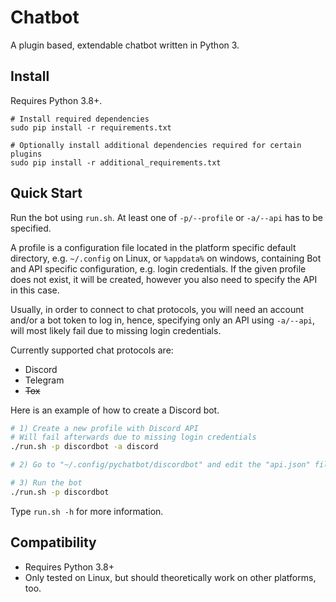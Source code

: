 # Chatbot
A plugin based, extendable chatbot written in Python 3.

## Install

Requires Python 3.8+.

```shell
# Install required dependencies
sudo pip install -r requirements.txt

# Optionally install additional dependencies required for certain plugins
sudo pip install -r additional_requirements.txt
```

## Quick Start

Run the bot using `run.sh`.
At least one of `-p/--profile` or `-a/--api` has to be specified.

A profile is a configuration file located in the platform specific default
directory, e.g. `~/.config` on Linux, or `%appdata%` on windows, containing Bot
and API specific configuration, e.g. login credentials.
If the given profile does not exist, it will be created, however you also need to specify the API in this case.

Usually, in order to connect to chat protocols, you will need an account and/or a bot token to log in,
hence, specifying only an API using `-a/--api`, will most likely fail due to missing login credentials.

Currently supported chat protocols are:

* Discord
* Telegram
* ~~Tox~~

Here is an example of how to create a Discord bot.

```sh
# 1) Create a new profile with Discord API
# Will fail afterwards due to missing login credentials
./run.sh -p discordbot -a discord

# 2) Go to "~/.config/pychatbot/discordbot" and edit the "api.json" file to add the bot token.

# 3) Run the bot
./run.sh -p discordbot
```

Type `run.sh -h` for more information.



## Compatibility

* Requires Python 3.8+
* Only tested on Linux, but should theoretically work on other platforms, too.
